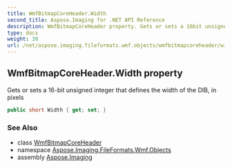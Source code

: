 ```yaml
---
title: WmfBitmapCoreHeader.Width
second_title: Aspose.Imaging for .NET API Reference
description: WmfBitmapCoreHeader property. Gets or sets a 16bit unsigned integer that defines the width of the DIB in pixels
type: docs
weight: 30
url: /net/aspose.imaging.fileformats.wmf.objects/wmfbitmapcoreheader/width/
---
```

## WmfBitmapCoreHeader.Width property

Gets or sets a 16-bit unsigned integer that defines the width of the DIB, in pixels

```csharp
public short Width { get; set; }
```

### See Also

* class [WmfBitmapCoreHeader](../)
* namespace [Aspose.Imaging.FileFormats.Wmf.Objects](../../wmfbitmapcoreheader/)
* assembly [Aspose.Imaging](../../../)


